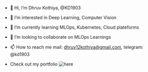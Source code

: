 - 👋 Hi, I’m Dhruv Kothiya, @KD1903
- 👀 I’m interested in Deep Learning, Computer Vision 
- 🌱 I’m currently learning MLOps, Kubernetes, Cloud plateforms
- 💞️ I’m looking to collaborate on MLOps Learnings
- 📫 How to reach me mail: dhruv12kothiya@gmail.com, telegram: @kd1903

- Check out my portfolio ![here](https://kd1903.github.io)

<!---
KD1903/KD1903 is a ✨ special ✨ repository because its `README.md` (this file) appears on your GitHub profile.
You can click the Preview link to take a look at your changes.
--->
